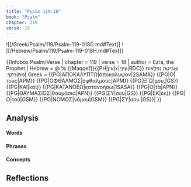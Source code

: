 ```yaml
---
title: "Psalm 119:18"
book: "Psalm"
chapter: 119
verse: 18
---
```

![[/Greek/Psalm/119/Psalm-119-018G.md#Text]]
![[/Hebrew/Psalm/119/Psalm-119-018H.md#Text]]

{{Infobox Psalm/Verse |
  chapter = 119 |
  verse = 18 |
  author = Ezra, the Prophet |
  Hebrew = @
גַּל
{{Maqqef}}{{PH|עין|x|עֵינַי|BDC}}
וְאַבִּיטָה
נִפְלָאוֹת
מִתּוֹרָתֶךָ
׃|
  Greek = {{PG|ΑΠΟΚΑΛΥΠΤΩ|ἀποκάλυψον|2SAMA}} {{PG|Ο|τοὺς|APM}} {{PG|ΟΦΘΑΛΜΟΣ|ὀφθαλμούς|APM}} {{PG|ΕΓΩ|μου,|GS}} {{PG|ΚΑΙ|καὶ}} {{PG|ΚΑΤΑΝΟΕΩ|κατανοήσω|1SASA}} {{PG|Ο|τὰ|APN}} {{PG|ΘΑΥΜΑΣΙΟΣ|θαυμάσιά|APN}} {{PG|ΣΥ|σου|GS}} {{PG|ΕΚ|ἐκ}} {{PG|Ο|τοῦ|GSM}} {{PG|ΝΟΜΟΣ|νόμου|GSM}} {{PG|ΣΥ|σου.|GS}}|
}}

## Analysis

#### Words

#### Phrases

#### Concepts

## Reflections
